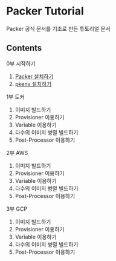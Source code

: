 # Packer Tutorial

Packer 공식 문서를 기초로 만든 튜토리얼 문서

## Contents

0부 시작하기
1. [Packer 설치하기](https://github.com/gurumee92/tutorial-packer/wiki/part00-ch01-install-packer)
2. [pkenv 설치하기](https://github.com/gurumee92/tutorial-packer/wiki/part00-ch02-install-pkenv)

1부 도커
1. 이미지 빌드하기
2. Provisioner 이용하기
3. Variable 이용하기
4. 다수의 이미지 병렬 빌드하기
5. Post-Processor 이용하기

2부 AWS
1. 이미지 빌드하기
2. Provisioner 이용하기
3. Variable 이용하기
4. 다수의 이미지 병렬 빌드하기
5. Post-Processor 이용하기

3부 GCP
1. 이미지 빌드하기
2. Provisioner 이용하기
3. Variable 이용하기
4. 다수의 이미지 병렬 빌드하기
5. Post-Processor 이용하기